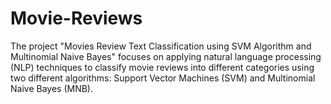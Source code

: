 # Movie-Reviews
The project "Movies Review Text Classification using SVM Algorithm and Multinomial Naive Bayes" focuses on applying natural language processing (NLP) techniques to classify movie reviews into different categories using two different algorithms: Support Vector Machines (SVM) and Multinomial Naive Bayes (MNB).
